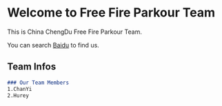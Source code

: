 # Welcome to Free Fire Parkour Team

This is China ChengDu Free Fire Parkour Team.

You can search [Baidu](https://baidu.com/) to find us.

## Team Infos

```markdown
### Our Team Members
1.ChanYi
2.Hurey

```
